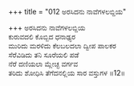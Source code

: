 +++
title = "012 ಅರಸಿದನು ನಾವೆಗಳಲಬ್ದಿಯ"

+++
ಅರಸಿದನು ನಾವೆಗಳಲಬ್ದಿಯ  
ಕುರುವದಲಿ ಕೊಬ್ಬಿದ ಧನಾಢ್ಯರ  
ಮುರಿದು ಮರಳಿದು ಕೆಲಬಲದಲಾ ದ್ವೀಪ ಪಾಲಕರ  
ಸೆರೆವಿಡಿದು ತನಿ ಸೂರೆಯಲಿ ಪಡೆ  
ನೆರೆ ದಣಿಯಲಾ ಮ್ಲೇಚ್ಛ ವರ್ಗವ  
ತರಿದು ಶೋಧಿಸಿ ತೆಗೆದನಲ್ಲಿಯ ಸಾರ ವಸ್ತುಗಳ      ॥12॥